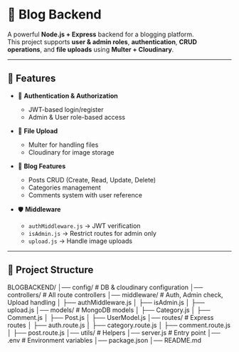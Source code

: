 # 📝 Blog Backend

A powerful **Node.js + Express** backend for a blogging platform.  
This project supports **user & admin roles**, **authentication**, **CRUD operations**, and **file uploads** using **Multer + Cloudinary**.

---

## 🚀 Features

- 🔑 **Authentication & Authorization**
  - JWT-based login/register
  - Admin & User role-based access

- 📂 **File Upload**
  - Multer for handling files
  - Cloudinary for image storage

- 📝 **Blog Features**
  - Posts CRUD (Create, Read, Update, Delete)
  - Categories management
  - Comments system with user reference

- 🛡 **Middleware**
  - `authMiddleware.js` → JWT verification
  - `isAdmin.js` → Restrict routes for admin only
  - `upload.js` → Handle image uploads

---

## 📁 Project Structure

BLOGBACKEND/
│── config/ # DB & cloudinary configuration
│── controllers/ # All route controllers
│── middleware/ # Auth, Admin check, Upload handling
│ ├── authMiddleware.js
│ ├── isAdmin.js
│ ├── upload.js
│── models/ # MongoDB models
│ ├── Category.js
│ ├── Comment.js
│ ├── Post.js
│ ├── UserModel.js
│── routes/ # Express routes
│ ├── auth.route.js
│ ├── category.route.js
│ ├── comment.route.js
│ ├── post.route.js
│── utils/ # Helpers
│── server.js # Entry point
│── .env # Environment variables
│── package.json
│── README.md